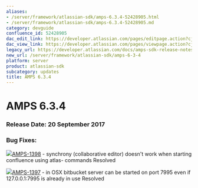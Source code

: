 ```yaml
---
aliases:
- /server/framework/atlassian-sdk/amps-6.3.4-52428905.html
- /server/framework/atlassian-sdk/amps-6.3.4-52428905.md
category: devguide
confluence_id: 52428905
dac_edit_link: https://developer.atlassian.com/pages/editpage.action?cjm=wozere&pageId=52428905
dac_view_link: https://developer.atlassian.com/pages/viewpage.action?cjm=wozere&pageId=52428905
legacy_url: https://developer.atlassian.com/docs/amps-sdk-release-notes/amps-sdk-6-x-and-up-release-notes/amps-6-3-4
new_url: /server/framework/atlassian-sdk/amps-6-3-4
platform: server
product: atlassian-sdk
subcategory: updates
title: AMPS 6.3.4
---
```

# AMPS 6.3.4

### Release Date: 20 September 2017

### Bug Fixes: 

<a href="https://ecosystem.atlassian.net/browse/AMPS-1398?src=confmacro" class="jira-issue-key"><img src="https://ecosystem.atlassian.net/secure/viewavatar?size=xsmall&amp;avatarId=15303&amp;avatarType=issuetype" class="icon" />AMPS-1398</a> - synchrony (collaborative editor) doesn't work when starting confluence using atlas- commands Resolved

<a href="https://ecosystem.atlassian.net/browse/AMPS-1397?src=confmacro" class="jira-issue-key"><img src="https://ecosystem.atlassian.net/secure/viewavatar?size=xsmall&amp;avatarId=15303&amp;avatarType=issuetype" class="icon" />AMPS-1397</a> - in OSX bitbucket server can be started on port 7995 even if 127.0.0.1:7995 is already in use Resolved




































































